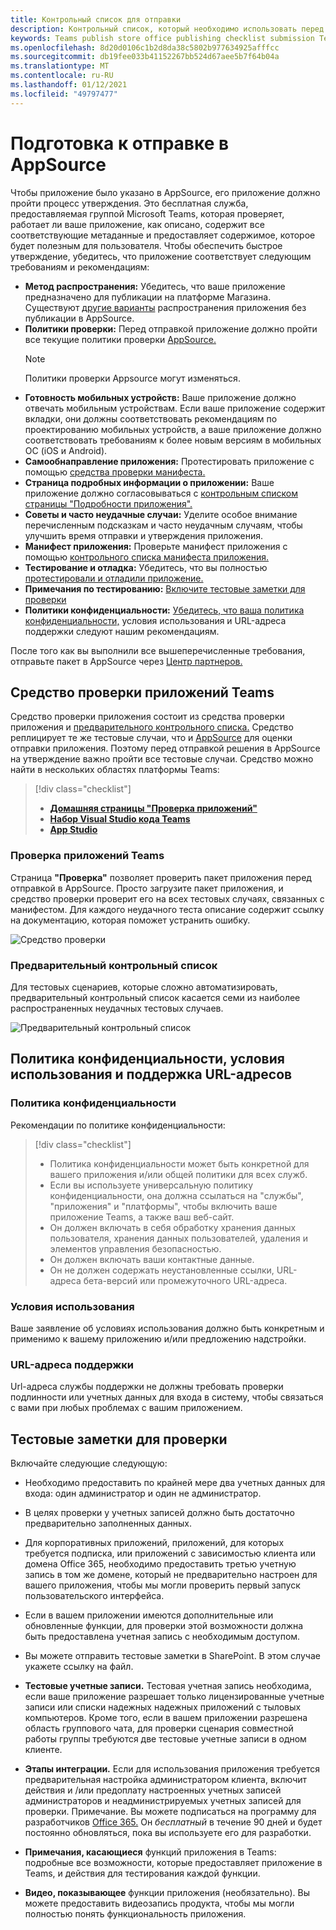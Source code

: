 ```yaml
---
title: Контрольный список для отправки
description: Контрольный список, который необходимо использовать перед публикацией приложения Microsoft Teams в AppSource
keywords: Teams publish store office publishing checklist submission Teams apps appsource validation
ms.openlocfilehash: 8d20d0106c1b2d8da38c5802b977634925afffcc
ms.sourcegitcommit: db19fee033b41152267bb524d67aee5b7f64b04a
ms.translationtype: MT
ms.contentlocale: ru-RU
ms.lasthandoff: 01/12/2021
ms.locfileid: "49797477"
---
```

# <a name="prepare-for-appsource-submission"></a>Подготовка к отправке в AppSource  

Чтобы приложение было указано в AppSource, его приложение должно пройти процесс утверждения. Это бесплатная служба, предоставляемая группой Microsoft Teams, которая проверяет, работает ли ваше приложение, как описано, содержит все соответствующие метаданные и предоставляет содержимое, которое будет полезным для пользователя. Чтобы обеспечить быстрое утверждение, убедитесь, что приложение соответствует следующим требованиям и рекомендациям:

* **Метод распространения:** Убедитесь, что ваше приложение предназначено для публикации на платформе Магазина. Существуют [другие варианты](../../overview.md) распространения приложения без публикации в AppSource.
* **Политики проверки:** Перед отправкой приложение должно пройти все текущие политики проверки [AppSource.](https://docs.microsoft.com/legal/marketplace/certification-policies#1140-teams) 
  > [!NOTE] 
  > Политики проверки Appsource могут изменяться.
* **Готовность мобильных устройств:** Ваше приложение должно отвечать мобильным устройствам. Если ваше приложение содержит вкладки, [](~/tabs/design/tabs-mobile.md) они должны соответствовать рекомендациям [](~/concepts/deploy-and-publish/appsource/prepare/frequently-failed-cases.md#-mobile-responsiveness-no-direct-upsell-or-payment) по проектированию мобильных устройств, а ваше приложение должно соответствовать требованиям к более новым версиям в мобильных ОС (iOS и Android).
* **Самообнаправление приложения:** Протестировать приложение с помощью [средства проверки манифеста.](#teams-app-validation-tool)
* **Страница подробных информации о приложении:** Ваше приложение должно согласовываться с [контрольным списком страницы "Подробности приложения".](detail-page-checklist.md)
* **Советы и часто неудачные случаи:** Уделите особое [](frequently-failed-cases.md) внимание перечисленным подсказкам и часто неудачным случаям, чтобы улучшить время отправки и утверждения приложения.
* **Манифест приложения:** Проверьте манифест приложения с помощью [контрольного списка манифеста приложения.](app-manifest-checklist.md)
* **Тестирование и отладка:** Убедитесь, что вы полностью [протестировали и отладили приложение.](../../../build-and-test/debug.md)
* **Примечания по тестированию:** [Включите тестовые заметки для проверки](#test-notes-for-validation)
* **Политики конфиденциальности:** [Убедитесь, что ваша политика конфиденциальности,](#privacy-policy-terms-of-use-and-support-urls) условия использования и URL-адреса поддержки следуют нашим рекомендациям.

После того как вы выполнили все вышеперечисленные требования, отправьте пакет в AppSource через [Центр партнеров.](/office/dev/store/use-partner-center-to-submit-to-appsource)

## <a name="teams-app-validation-tool"></a>Средство проверки приложений Teams

Средство проверки приложения состоит [](#teams-app-validator) из средства проверки приложения и [предварительного контрольного списка.](#preliminary-checklist) Средство реплицирует те же тестовые случаи, что и [AppSource](/office/dev/store/submit-to-appsource-via-partner-center) для оценки отправки приложения. Поэтому перед отправкой решения в AppSource на утверждение важно пройти все тестовые случаи. Средство можно найти в нескольких областях платформы Teams:

> [!div class="checklist"]
>
> * [**Домашняя страницы "Проверка приложений"**](https://dev.teams.microsoft.com/appvalidation.html)
> * [**Набор Visual Studio кода Teams**](/toolkit/visual-studio-code-overview.md)
> * [**App Studio**](/concepts/build-and-test/app-studio-overview.md)

### <a name="teams-app-validator"></a>Проверка приложений Teams

Страница **"Проверка"** позволяет проверить пакет приложения перед отправкой в AppSource. Просто загрузите пакет приложения, и средство проверки проверит его на всех тестовых случаях, связанных с манифестом. Для каждого неудачного теста описание содержит ссылку на документацию, которая поможет устранить ошибку.

![Средство проверки](../../../../assets/images/validation-tool/validator.png)

### <a name="preliminary-checklist"></a>Предварительный контрольный список

Для тестовых сценариев, которые сложно автоматизировать, предварительный контрольный список касается семи из наиболее распространенных неудачных тестовых случаев.

![Предварительный контрольный список](../../../../assets/images/validation-tool/preliminary-checklist.png)

## <a name="privacy-policy-terms-of-use-and-support-urls"></a>Политика конфиденциальности, условия использования и поддержка URL-адресов

### <a name="privacy-policy"></a>Политика конфиденциальности

Рекомендации по политике конфиденциальности:

> [!div class="checklist"]
>
> * Политика конфиденциальности может быть конкретной для вашего приложения и/или общей политики для всех служб.
> * Если вы используете универсальную политику конфиденциальности, она должна ссылаться на "службы", "приложения" и "платформы", чтобы включить ваше приложение Teams, а также ваш веб-сайт.
> * Он должен включать в себя обработку хранения данных пользователя, хранения данных пользователей, удаления и элементов управления безопасностью.
> * Он должен включать ваши контактные данные.
> * Он не должен содержать неустановленные ссылки, URL-адреса бета-версий или промежуточного URL-адреса.

### <a name="terms-of-use"></a>Условия использования

Ваше заявление об условиях использования должно быть конкретным и применимо к вашему приложению и/или предложению надстройки.

### <a name="support-urls"></a>URL-адреса поддержки

Url-адреса службы поддержки не должны требовать проверки подлинности или учетных данных для входа в систему, чтобы связаться с вами при любых проблемах с вашим приложением.

## <a name="test-notes-for-validation"></a>Тестовые заметки для проверки

Включайте следующие следующую:

* Необходимо предоставить по крайней мере два учетных данных для входа: один администратор и один не администратор.

* В целях проверки у учетных записей должно быть достаточно предварительно заполненных данных.

* Для корпоративных приложений, приложений, для которых требуется подписка, или приложений с зависимостью клиента или домена Office 365, необходимо предоставить третью учетную запись в том же домене, который не предварительно настроен для вашего приложения, чтобы мы могли проверить первый запуск пользовательского интерфейса.

* Если в вашем приложении имеются дополнительные или обновленные функции, для проверки этой возможности должна быть предоставлена учетная запись с необходимым доступом.

* Вы можете отправить тестовые заметки в SharePoint. В этом случае укажете ссылку на файл.

* **Тестовые учетные записи.** Тестовая учетная запись необходима, если ваше приложение разрешает только лицензированные учетные записи или списки надежных надежных приложений с тыловых компьютеров. Кроме того, если в вашем приложении разрешена область группового чата, для проверки сценария совместной работы группы требуются две тестовые учетные записи в одном клиенте.

* **Этапы интеграции.** Если для использования приложения требуется предварительная настройка администратором клиента, включит действия и /или предоплату настроенных учетных записей администраторов и неадминистрируемых учетных записей для проверки. Примечание. Вы можете подписаться на программу для разработчиков [Office 365.](https://developer.microsoft.com/microsoft-365/dev-program) Он *бесплатный* в течение 90 дней и будет постоянно обновляться, пока вы используете его для разработки.

* **Примечания, касающиеся** функций приложения в Teams: подробные все возможности, которые предоставляет приложение в Teams, и действия для тестирования каждой функции.

* **Видео, показывающее** функции приложения (необязательно). Вы можете предоставить видеозапись продукта, чтобы мы могли полностью понять функциональность приложения.
